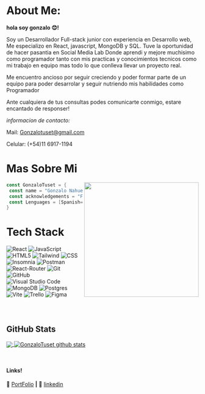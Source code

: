 #  About Me:

**hola soy gonzalo 😊!**

Soy un Desarrollador Full-stack junior con experiencia en Desarrollo web, Me especializo en React, javascript, MongoDB y SQL. Tuve la oportunidad de hacer pasantia en Social Media Lab Donde aprendi y mejore muchisimo como programador tanto con mis practicas y conocimientos tecnicos como mi trabajo en equipo mas todo lo que conlleva llevar un proyecto real.

 Me encuentro ancioso por seguir creciendo y poder formar parte de un equipo para poder desarrolar y seguir nutriendo mis habilidades como Programador

 Ante cualquiera de tus consultas podes comunicarte conmigo, estare encantado de responser!

 *informacion de contacto:*

 Mail: Gonzalotuset@gmail.com

Celular: (+54)11 6917-1194

# <div width="45" alt="about" > Mas Sobre Mi

<img align="right" width="300" src="https://i2.wp.com/allhtaccess.info/wp-content/uploads/2018/03/programming.gif?fit=1281%2C716&ssl=1" />

```kotlin
const GonzaloTuset = {
 const name = "Gonzalo Nahuel Tuset"
 const acknowledgements = "Full-Stack Developer"
 const Lenguages = [Spanish="100%", English="60%"]
}
```


# Tech Stack

  ![React](https://img.shields.io/badge/-React-333333?style=flat&logo=react)
  ![JavaScript](https://img.shields.io/badge/-JavaScript-333333?style=flat&logo=javascript)
  ![HTML5](https://img.shields.io/badge/-HTML5-333333?style=flat&logo=HTML5)
  ![Tailwind](https://img.shields.io/badge/-TailwindCSS-333333?style=flat&logo=Tailwindcss)
  ![CSS](https://img.shields.io/badge/-CSS-333333?style=flat&logo=CSS3&logoColor=1572B6)
  ![Insomnia](https://img.shields.io/badge/-Insomnia-333333?style=flat&logo=insomnia)
  ![Postman](https://img.shields.io/badge/-Postman-333333?style=flat&logo=postman)
  ![React-Router](https://img.shields.io/badge/-ReactRouter-333333?style=flat&logo=ReactRouter&logoColor=007ACC)
  ![Git](https://img.shields.io/badge/-Git-333333?style=flat&logo=git)
  ![GitHub](https://img.shields.io/badge/-GitHub-333333?style=flat&logo=github)
  ![Visual Studio Code](https://img.shields.io/badge/-Visual%20Studio%20Code-333333?style=flat&logo=visual-studio-code&logoColor=007ACC)
   ![MongoDB](https://img.shields.io/badge/-MongoDB-333333?style=flat&logo=MongoDB&logoColor=007ACC)
   ![Postgres](https://img.shields.io/badge/-PostgreSQL-333333?style=flat&logo=PostgreSQL&logoColor=007ACC)
  ![Vite](https://img.shields.io/badge/-vite-333333?style=flat&logo=vite)
  ![Trello](https://img.shields.io/badge/-Trello-333333?style=flat&logo=trello&logoColor=007ACC)
  ![Figma](https://img.shields.io/badge/-Figma-333333?style=flat&logo=figma&logoColor=007ACC)


<br/>

#
## **GitHub Stats**

<a href="https://github.com/Gurupreet">
  <img align="center" src="https://github-readme-stats.vercel.app/api/top-langs/?username=GonzaloTuset&theme=dracula&hide_langs_below=1" />
</a>

<a href="https://github.com/Gurupreet">
 <img align="center" src="https://github-readme-stats.vercel.app/api?username=GonzaloTuset&show_icons=true&theme=dracula&line_height=27" alt="GonzaloTuset github stats"/>
</a>

[PortFolio]: ,
[linkedin]: https://www.linkedin.com/in/gonzalo-tuset-a6116b202/
<br>

#### Links!

🏡 [PortFolio][PortFolio] **|** 
👔 [linkedin][linkedin]